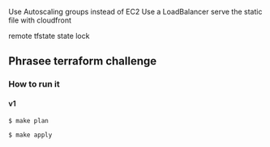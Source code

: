Use Autoscaling groups instead of EC2
Use a LoadBalancer
serve the static file with cloudfront

remote tfstate
state lock

## Phrasee terraform challenge

### How to run it

#### v1
```
$ make plan

$ make apply
```
